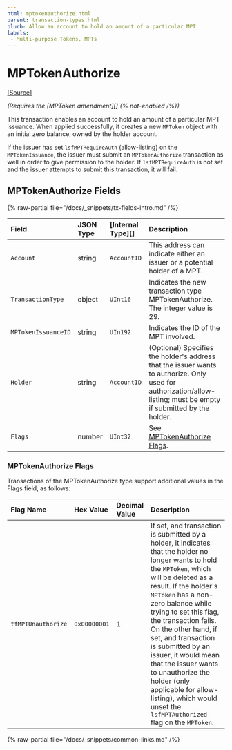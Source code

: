 ```yaml
---
html: mptokenauthorize.html
parent: transaction-types.html
blurb: Allow an account to hold an amount of a particular MPT.
labels:
 - Multi-purpose Tokens, MPTs
---
```


# MPTokenAuthorize
[[Source]](https://github.com/XRPLF/rippled/blob/master/src/xrpld/app/tx/detail/MPTokenAuthorize.cpp "Source")

_(Requires the [MPToken amendment][] {% not-enabled /%})_

This transaction enables an account to hold an amount of a particular MPT issuance. When applied successfully, it creates a new `MPToken` object with an initial zero balance, owned by the holder account.

If the issuer has set `lsfMPTRequireAuth` (allow-listing) on the `MPTokenIssuance`, the issuer must submit an `MPTokenAuthorize` transaction as well in order to give permission to the holder. If `lsfMPTRequireAuth` is not set and the issuer attempts to submit this transaction, it will fail.

## MPTokenAuthorize Fields

{% raw-partial file="/docs/_snippets/tx-fields-intro.md" /%}

| Field               | JSON Type           | [Internal Type][] | Description        |
|:--------------------|:--------------------|:------------------|:-------------------|
| `Account`           | string              | `AccountID`       | This address can indicate either an issuer or a potential holder of a MPT. |
| `TransactionType`   | object              | `UInt16`          | Indicates the new transaction type MPTokenAuthorize. The integer value is 29. |
| `MPTokenIssuanceID` | string              | `UIn192`         | Indicates the ID of the MPT involved. |
| `Holder`     | string              | `AccountID`       | (Optional) Specifies the holder's address that the issuer wants to authorize. Only used for authorization/allow-listing; must be empty if submitted by the holder. |
| `Flags`             | number              | `UInt32`          | See [MPTokenAuthorize Flags](#mptokenauthorize-flags). |

### MPTokenAuthorize Flags
Transactions of the MPTokenAuthorize type support additional values in the Flags field, as follows:

| Flag Name          | Hex Value    | Decimal Value | Description                   |
|:-------------------|:-------------|:--------------|:------------------------------|
| `tfMPTUnauthorize` | `0x00000001` | 1             | If set, and transaction is submitted by a holder, it indicates that the holder no longer wants to hold the `MPToken`, which will be deleted as a result. If the holder's `MPToken` has a non-zero balance while trying to set this flag, the transaction fails. On the other hand, if set, and transaction is submitted by an issuer, it would mean that the issuer wants to unauthorize the holder (only applicable for allow-listing), which would unset the `lsfMPTAuthorized` flag on the `MPToken`. |

{% raw-partial file="/docs/_snippets/common-links.md" /%}